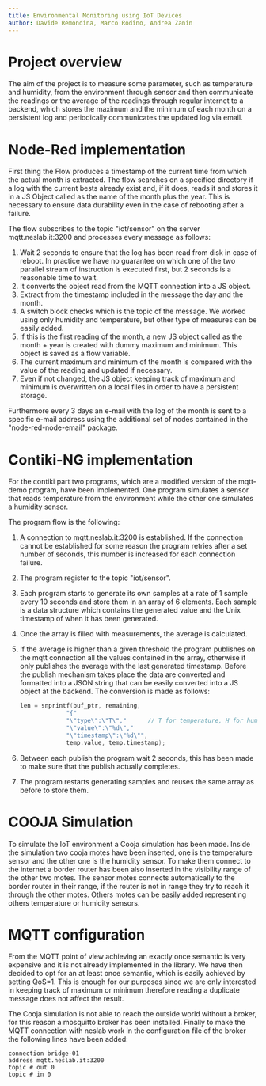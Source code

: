 ```yaml
---
title: Environmental Monitoring using IoT Devices
author: Davide Remondina, Marco Rodino, Andrea Zanin
---
```


# Project overview

The aim of the project is to measure some parameter, such as temperature and humidity, from the environment through sensor and then communicate the readings or the average of the readings through regular internet to a backend, which stores the maximum and the minimum of each month on a persistent log and periodically communicates the updated log via email.

# Node-Red implementation

First thing the Flow produces a timestamp of the current time from which the actual month is extracted. The flow searches on a specified directory if a log with the current bests already exist and, if it does, reads it and stores it in a JS Object called as the name of the month plus the year. This is necessary to ensure data durability even in the case of rebooting after a failure.

The flow subscribes to the topic "iot/sensor" on the server mqtt.neslab.it:3200 and processes every message as follows:

1. Wait 2 seconds to ensure that the log has been read from disk in case of reboot. In practice we have no guarantee on which one of the two parallel stream of instruction is executed first, but 2 seconds is a reasonable time to wait.
2. It converts the object read from the MQTT connection into a JS object.
3. Extract from the timestamp included in the message the day and the month.
4. A switch block checks which is the topic of the message. We worked using only humidity and temperature, but other type of measures can be easily added.
5. If this is the first reading of the month, a new JS object called as the month + year is created with dummy maximum and minimum. This object is saved as a flow variable.
6. The current maximum and minimum of the month is compared with the value of the reading and updated if necessary.
7. Even if not changed, the JS object keeping track of maximum and minimum is overwritten on a local files in order to have a persistent storage.

Furthermore every 3 days an e-mail with the log of the month is sent to a specific e-mail address using the additional set of nodes contained in the "node-red-node-email" package.

# Contiki-NG implementation

For the contiki part two programs, which are a modified version of the mqtt-demo program, have been implemented. One program simulates a sensor that reads temperature from the environment while the other one simulates a humidity sensor.

The program flow is the following:

1. A connection to mqtt.neslab.it:3200 is established. If the connection cannot be established for some reason the program retries after a set number of seconds, this number is increased for each connection failure.
2. The program register to the topic "iot/sensor".
3. Each program starts to generate its own samples at a rate of 1 sample every 10 seconds and store them in an array of 6 elements. Each sample is a data structure which contains the generated value and the Unix timestamp of when it has been generated.
4. Once the array is filled with measurements, the average is calculated.
5. If the average is higher than a given threshold the program publishes on the mqtt connection all the values contained in the array, otherwise it only publishes the average with the last generated timestamp. Before the publish mechanism takes place the data are converted and formatted into a JSON string that can be easily converted into a JS object at the backend. The conversion is made as follows:

    ```c
    len = snprintf(buf_ptr, remaining,
                 "{"
                 "\"type\":\"T\","		// T for temperature, H for humidity
                 "\"value\":\"%d\","
                 "\"timestamp\":\"%d\"",
                 temp.value, temp.timestamp);
    ```

6. Between each publish the program wait 2 seconds, this has been made to make sure that the publish actually completes.
7. The program restarts generating samples and reuses the same array as before to store them.

# COOJA Simulation

To simulate the IoT environment a Cooja simulation has been made. Inside the simulation two cooja motes have been inserted, one is the temperature sensor and the other one is the humidity sensor. To make them connect to the internet a border router has been also inserted in the visibility range of the other two motes. The sensor motes connects automatically to the border router in their range, if the router is not in range they try to reach it through the other motes. Others motes can be easily added representing others temperature or humidity sensors.

# MQTT configuration

From the MQTT point of view achieving an exactly once semantic is very expensive and it is not already implemented in the library. We have then decided to opt for an at least once semantic, which is easily achieved by setting QoS=1. This is enough for our purposes since we are only interested in keeping track of maximum or minimum therefore reading a duplicate message does not affect the result.

The Cooja simulation is not able to reach the outside world without a broker, for this reason a mosquitto broker has been installed. Finally to make the MQTT connection with neslab work in the configuration file of the broker the following lines have been added:

```
connection bridge-01
address mqtt.neslab.it:3200
topic # out 0
topic # in 0
```
